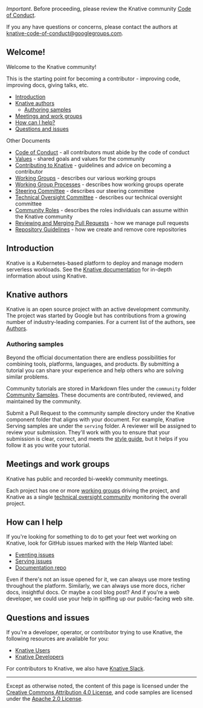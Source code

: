 _Important_. Before proceeding, please review the Knative community
[Code of Conduct](./CODE-OF-CONDUCT.md).

If you any have questions or concerns, please contact the authors at
knative-code-of-conduct@googlegroups.com.

## Welcome!

Welcome to the Knative community!

This is the starting point for becoming a contributor - improving code,
improving docs, giving talks, etc.

- [Introduction](#introduction)
- [Knative authors](#knative-authors)
  - [Authoring samples](#authoring-samples)
- [Meetings and work groups](#meetings-and-work-groups)
- [How can I help?](#how-can-i-help)
- [Questions and issues](#questions-and-issues)

Other Documents

- [Code of Conduct](./CODE-OF-CONDUCT.md) - all contributors must abide by the
  code of conduct
- [Values](./VALUES.md) - shared goals and values for the community
- [Contributing to Knative](./CONTRIBUTING.md) - guidelines and advice on
  becoming a contributor
- [Working Groups](./working-groups/WORKING-GROUPS.md) - describes our various
  working groups
- [Working Group Processes](./mechanics/WORKING-GROUP-PROCESSES.md) - describes
  how working groups operate
- [Steering Committee](./STEERING-COMMITTEE.md) - describes our steering
  committee
- [Technical Oversight Committee](./TECH-OVERSIGHT-COMMITTEE.md) - describes our
  technical oversight committee
- [Community Roles](./ROLES.md) - describes the roles individuals can assume
  within the Knative community
- [Reviewing and Merging Pull Requests](./REVIEWING.md) - how we manage pull
  requests
- [Repository Guidelines](./REPOSITORY-GUIDELINES.md) - how we create and remove
  core repositories

## Introduction

Knative is a Kubernetes-based platform to deploy and manage modern serverless
workloads. See the
[Knative documentation](https://github.com/knative/docs/tree/master/docs/README.md)
for in-depth information about using Knative.

## Knative authors

Knative is an open source project with an active development community. The
project was started by Google but has contributions from a growing number of
industry-leading companies. For a current list of the authors, see
[Authors](https://github.com/knative/serving/blob/master/AUTHORS).

### Authoring samples

Beyond the official documentation there are endless possibilities for combining
tools, platforms, languages, and products. By submitting a tutorial you can
share your experience and help others who are solving similar problems.

Community tutorials are stored in Markdown files under the `community` folder
[Community Samples](https://github.com/knative/docs/tree/master/community/samples/README.md).
These documents are contributed, reviewed, and maintained by the community.

Submit a Pull Request to the community sample directory under the Knative
component folder that aligns with your document. For example, Knative Serving
samples are under the `serving` folder. A reviewer will be assigned to review
your submission. They'll work with you to ensure that your submission is clear,
correct, and meets the [style guide](./docs/DOCS-CONTRIBUTING.md), but it helps
if you follow it as you write your tutorial.

## Meetings and work groups

Knative has public and recorded bi-weekly community meetings.

Each project has one or more
[working groups](./working-groups/WORKING-GROUPS.md) driving the project, and
Knative as a single
[technical oversight community](./TECH-OVERSIGHT-COMMITTEE.md) monitoring the
overall project.

## How can I help

If you're looking for something to do to get your feet wet working on Knative,
look for GitHub issues marked with the Help Wanted label:

- [Eventing issues](https://github.com/knative/eventing/labels/kind%2Fgood-first-issue)
- [Serving issues](https://github.com/knative/serving/labels/kind%2Fgood-first-issue)
- [Documentation repo](https://github.com/knative/docs/labels/kind%2Fgood-first-issue)

Even if there's not an issue opened for it, we can always use more testing
throughout the platform. Similarly, we can always use more docs, richer docs,
insightful docs. Or maybe a cool blog post? And if you're a web developer, we
could use your help in spiffing up our public-facing web site.

## Questions and issues

If you're a developer, operator, or contributor trying to use Knative, the
following resources are available for you:

- [Knative Users](https://groups.google.com/forum/#!forum/knative-users)
- [Knative Developers](https://groups.google.com/forum/#!forum/knative-dev)

For contributors to Knative, we also have
[Knative Slack](./SLACK-GUIDELINES.md).

---

Except as otherwise noted, the content of this page is licensed under the
[Creative Commons Attribution 4.0 License](https://creativecommons.org/licenses/by/4.0/),
and code samples are licensed under the
[Apache 2.0 License](https://www.apache.org/licenses/LICENSE-2.0).
